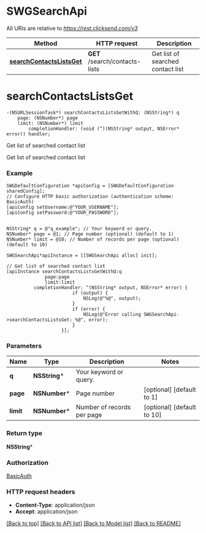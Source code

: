 # SWGSearchApi

All URIs are relative to *https://rest.clicksend.com/v3*

Method | HTTP request | Description
------------- | ------------- | -------------
[**searchContactsListsGet**](SWGSearchApi.md#searchcontactslistsget) | **GET** /search/contacts-lists | Get list of searched contact list


# **searchContactsListsGet**
```objc
-(NSURLSessionTask*) searchContactsListsGetWithQ: (NSString*) q
    page: (NSNumber*) page
    limit: (NSNumber*) limit
        completionHandler: (void (^)(NSString* output, NSError* error)) handler;
```

Get list of searched contact list

Get list of searched contact list

### Example 
```objc
SWGDefaultConfiguration *apiConfig = [SWGDefaultConfiguration sharedConfig];
// Configure HTTP basic authorization (authentication scheme: BasicAuth)
[apiConfig setUsername:@"YOUR_USERNAME"];
[apiConfig setPassword:@"YOUR_PASSWORD"];


NSString* q = @"q_example"; // Your keyword or query.
NSNumber* page = @1; // Page number (optional) (default to 1)
NSNumber* limit = @10; // Number of records per page (optional) (default to 10)

SWGSearchApi*apiInstance = [[SWGSearchApi alloc] init];

// Get list of searched contact list
[apiInstance searchContactsListsGetWithQ:q
              page:page
              limit:limit
          completionHandler: ^(NSString* output, NSError* error) {
                        if (output) {
                            NSLog(@"%@", output);
                        }
                        if (error) {
                            NSLog(@"Error calling SWGSearchApi->searchContactsListsGet: %@", error);
                        }
                    }];
```

### Parameters

Name | Type | Description  | Notes
------------- | ------------- | ------------- | -------------
 **q** | **NSString***| Your keyword or query. | 
 **page** | **NSNumber***| Page number | [optional] [default to 1]
 **limit** | **NSNumber***| Number of records per page | [optional] [default to 10]

### Return type

**NSString***

### Authorization

[BasicAuth](../README.md#BasicAuth)

### HTTP request headers

 - **Content-Type**: application/json
 - **Accept**: application/json

[[Back to top]](#) [[Back to API list]](../README.md#documentation-for-api-endpoints) [[Back to Model list]](../README.md#documentation-for-models) [[Back to README]](../README.md)

